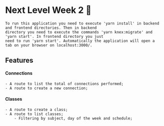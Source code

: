 # Next Level Week 2 🚀

    To run this application you need to execute 'yarn install' in backend and frontend directories. Then in backend 
    directory you need to execute the commands 'yarn knex:migrate' and 'yarn start'. In frontend directory you just 
    need to run 'yarn start'. Automatically the application will open a tab on your browser on localhost:3000/.

## Features

#### Connections
    - A route to list the total of connections performed;
    - A route to create a new connection;

#### Classes
    - A route to create a class;
    - A route to list classes;
        - Filtering by subject, day of the week and schedule;
